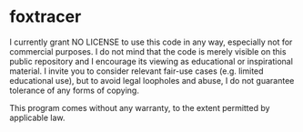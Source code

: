 foxtracer
=========

I currently grant NO LICENSE to use this code in any way, especially not for commercial purposes. I do not mind that the code is merely visible on this public repository and I encourage its viewing as educational or inspirational material.
I invite you to consider relevant fair-use cases (e.g. limited educational use), but to avoid legal loopholes and abuse, I do not guarantee tolerance of any forms of copying.

This program comes without any warranty, to the extent permitted by applicable law.
